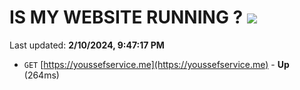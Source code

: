 # IS MY WEBSITE RUNNING ? [![](https://img.shields.io/static/v1?label=Sponsor&message=%E2%9D%A4&logo=GitHub&color=%23fe8e86)](https://github.com/sponsors/<username>)

Last updated: **2/10/2024, 9:47:17 PM**

- `GET` [https://youssefservice.me](https://youssefservice.me) - **Up** (264ms)
